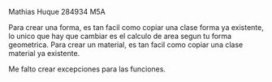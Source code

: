 Mathias Huque 284934 M5A

Para crear una forma, es tan facil como copiar una clase forma ya existente, lo unico que hay que cambiar es el calculo de area segun tu forma geometrica.
Para crear un material, es tan facil como copiar una clase material  ya existente.


Me falto crear excepciones para las funciones.

